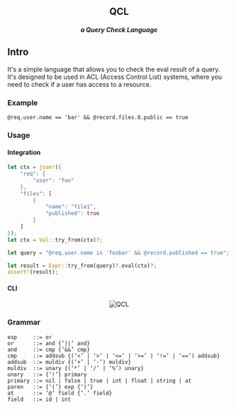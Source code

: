 <div align="center">
    <h2>QCL</h2>
    <h5>a Query Check Language</h5>
</div>

## Intro

It's a simple language that allows you to check the eval result of a query.  
It's designed to be used in ACL (Access Control List) systems, where you need to check if a user has access to a resource.

### Example

```qcl
@req.user.name == 'bar' && @record.files.0.public == true
```

### Usage

#### Integration

```rust
let ctx = json!({
    "req": {
        "user": "foo"
    },
    "files": [
        {
            "name": "file1",
            "published": true
        }
    ]
});
let ctx = Val::try_from(ctx)?;

let query = "@req.user.name in 'foobar' && @record.published == true";

let result = Expr::try_from(query)?.eval(ctx)?;
assert!(result);
```

#### CLI

<div height="100px" align="center">
    <img src="https://cdn.lpkt.cn/img/capture/qcl.jpg" alt="QCL" />
</div>

### Grammar
```ebnf
exp     ::= or
or      ::= and {’||’ and}
and     ::= cmp {’&&’ cmp}
cmp     ::= addsub {(‘<’ | ‘>’ | ‘<=’ | ‘>=’ | ‘!=’ | ‘==’) addsub}
addsub  ::= muldiv {(‘+’ | ‘-’) muldiv}
muldiv  ::= unary {(‘*’ | ‘/’ | ‘%’) unary}
unary   ::= {‘!’} primary
primary ::= nil | false | true | int | float | string | at
paren   ::= {‘(’} exp {‘)’}
at      ::= ‘@’ field {‘.’ field}
field   ::= id | int
```
